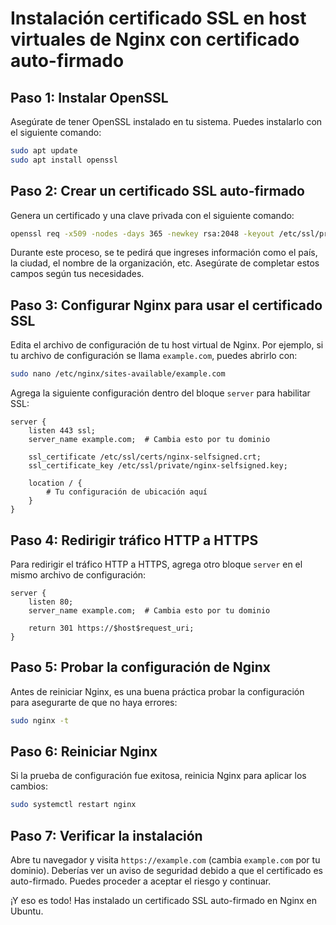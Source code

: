 # Instalación certificado SSL en host virtuales de Nginx con certificado auto-firmado

## Paso 1: Instalar OpenSSL
Asegúrate de tener OpenSSL instalado en tu sistema. Puedes instalarlo con el siguiente comando:
```bash
sudo apt update
sudo apt install openssl
```

## Paso 2: Crear un certificado SSL auto-firmado
Genera un certificado y una clave privada con el siguiente comando:
```bash
openssl req -x509 -nodes -days 365 -newkey rsa:2048 -keyout /etc/ssl/private/nginx-selfsigned.key -out /etc/ssl/certs/nginx-selfsigned.crt
```
Durante este proceso, se te pedirá que ingreses información como el país, la ciudad, el nombre de la organización, etc. Asegúrate de completar estos campos según tus necesidades.

## Paso 3: Configurar Nginx para usar el certificado SSL
Edita el archivo de configuración de tu host virtual de Nginx. Por ejemplo, si tu archivo de configuración se llama `example.com`, puedes abrirlo con:
```bash
sudo nano /etc/nginx/sites-available/example.com
```

Agrega la siguiente configuración dentro del bloque `server` para habilitar SSL:
```nginx
server {
    listen 443 ssl;
    server_name example.com;  # Cambia esto por tu dominio

    ssl_certificate /etc/ssl/certs/nginx-selfsigned.crt;
    ssl_certificate_key /etc/ssl/private/nginx-selfsigned.key;

    location / {
        # Tu configuración de ubicación aquí
    }
}
```

## Paso 4: Redirigir tráfico HTTP a HTTPS
Para redirigir el tráfico HTTP a HTTPS, agrega otro bloque `server` en el mismo archivo de configuración:
```nginx
server {
    listen 80;
    server_name example.com;  # Cambia esto por tu dominio

    return 301 https://$host$request_uri;
}
```

## Paso 5: Probar la configuración de Nginx
Antes de reiniciar Nginx, es una buena práctica probar la configuración para asegurarte de que no haya errores:
```bash
sudo nginx -t
```

## Paso 6: Reiniciar Nginx
Si la prueba de configuración fue exitosa, reinicia Nginx para aplicar los cambios:
```bash
sudo systemctl restart nginx
```

## Paso 7: Verificar la instalación
Abre tu navegador y visita `https://example.com` (cambia `example.com` por tu dominio). Deberías ver un aviso de seguridad debido a que el certificado es auto-firmado. Puedes proceder a aceptar el riesgo y continuar.

¡Y eso es todo! Has instalado un certificado SSL auto-firmado en Nginx en Ubuntu.
